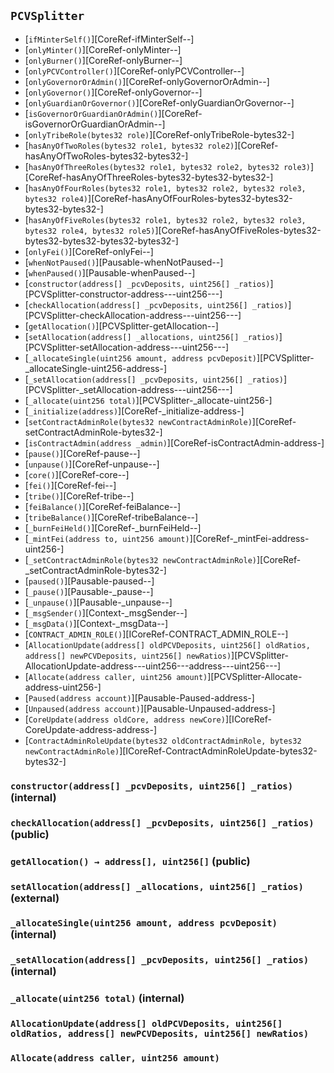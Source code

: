 ## <span id="PCVSplitter"></span> `PCVSplitter`



- [`ifMinterSelf()`][CoreRef-ifMinterSelf--]
- [`onlyMinter()`][CoreRef-onlyMinter--]
- [`onlyBurner()`][CoreRef-onlyBurner--]
- [`onlyPCVController()`][CoreRef-onlyPCVController--]
- [`onlyGovernorOrAdmin()`][CoreRef-onlyGovernorOrAdmin--]
- [`onlyGovernor()`][CoreRef-onlyGovernor--]
- [`onlyGuardianOrGovernor()`][CoreRef-onlyGuardianOrGovernor--]
- [`isGovernorOrGuardianOrAdmin()`][CoreRef-isGovernorOrGuardianOrAdmin--]
- [`onlyTribeRole(bytes32 role)`][CoreRef-onlyTribeRole-bytes32-]
- [`hasAnyOfTwoRoles(bytes32 role1, bytes32 role2)`][CoreRef-hasAnyOfTwoRoles-bytes32-bytes32-]
- [`hasAnyOfThreeRoles(bytes32 role1, bytes32 role2, bytes32 role3)`][CoreRef-hasAnyOfThreeRoles-bytes32-bytes32-bytes32-]
- [`hasAnyOfFourRoles(bytes32 role1, bytes32 role2, bytes32 role3, bytes32 role4)`][CoreRef-hasAnyOfFourRoles-bytes32-bytes32-bytes32-bytes32-]
- [`hasAnyOfFiveRoles(bytes32 role1, bytes32 role2, bytes32 role3, bytes32 role4, bytes32 role5)`][CoreRef-hasAnyOfFiveRoles-bytes32-bytes32-bytes32-bytes32-bytes32-]
- [`onlyFei()`][CoreRef-onlyFei--]
- [`whenNotPaused()`][Pausable-whenNotPaused--]
- [`whenPaused()`][Pausable-whenPaused--]
- [`constructor(address[] _pcvDeposits, uint256[] _ratios)`][PCVSplitter-constructor-address---uint256---]
- [`checkAllocation(address[] _pcvDeposits, uint256[] _ratios)`][PCVSplitter-checkAllocation-address---uint256---]
- [`getAllocation()`][PCVSplitter-getAllocation--]
- [`setAllocation(address[] _allocations, uint256[] _ratios)`][PCVSplitter-setAllocation-address---uint256---]
- [`_allocateSingle(uint256 amount, address pcvDeposit)`][PCVSplitter-_allocateSingle-uint256-address-]
- [`_setAllocation(address[] _pcvDeposits, uint256[] _ratios)`][PCVSplitter-_setAllocation-address---uint256---]
- [`_allocate(uint256 total)`][PCVSplitter-_allocate-uint256-]
- [`_initialize(address)`][CoreRef-_initialize-address-]
- [`setContractAdminRole(bytes32 newContractAdminRole)`][CoreRef-setContractAdminRole-bytes32-]
- [`isContractAdmin(address _admin)`][CoreRef-isContractAdmin-address-]
- [`pause()`][CoreRef-pause--]
- [`unpause()`][CoreRef-unpause--]
- [`core()`][CoreRef-core--]
- [`fei()`][CoreRef-fei--]
- [`tribe()`][CoreRef-tribe--]
- [`feiBalance()`][CoreRef-feiBalance--]
- [`tribeBalance()`][CoreRef-tribeBalance--]
- [`_burnFeiHeld()`][CoreRef-_burnFeiHeld--]
- [`_mintFei(address to, uint256 amount)`][CoreRef-_mintFei-address-uint256-]
- [`_setContractAdminRole(bytes32 newContractAdminRole)`][CoreRef-_setContractAdminRole-bytes32-]
- [`paused()`][Pausable-paused--]
- [`_pause()`][Pausable-_pause--]
- [`_unpause()`][Pausable-_unpause--]
- [`_msgSender()`][Context-_msgSender--]
- [`_msgData()`][Context-_msgData--]
- [`CONTRACT_ADMIN_ROLE()`][ICoreRef-CONTRACT_ADMIN_ROLE--]
- [`AllocationUpdate(address[] oldPCVDeposits, uint256[] oldRatios, address[] newPCVDeposits, uint256[] newRatios)`][PCVSplitter-AllocationUpdate-address---uint256---address---uint256---]
- [`Allocate(address caller, uint256 amount)`][PCVSplitter-Allocate-address-uint256-]
- [`Paused(address account)`][Pausable-Paused-address-]
- [`Unpaused(address account)`][Pausable-Unpaused-address-]
- [`CoreUpdate(address oldCore, address newCore)`][ICoreRef-CoreUpdate-address-address-]
- [`ContractAdminRoleUpdate(bytes32 oldContractAdminRole, bytes32 newContractAdminRole)`][ICoreRef-ContractAdminRoleUpdate-bytes32-bytes32-]
### <span id="PCVSplitter-constructor-address---uint256---"></span> `constructor(address[] _pcvDeposits, uint256[] _ratios)` (internal)



### <span id="PCVSplitter-checkAllocation-address---uint256---"></span> `checkAllocation(address[] _pcvDeposits, uint256[] _ratios)` (public)



### <span id="PCVSplitter-getAllocation--"></span> `getAllocation() → address[], uint256[]` (public)



### <span id="PCVSplitter-setAllocation-address---uint256---"></span> `setAllocation(address[] _allocations, uint256[] _ratios)` (external)



### <span id="PCVSplitter-_allocateSingle-uint256-address-"></span> `_allocateSingle(uint256 amount, address pcvDeposit)` (internal)



### <span id="PCVSplitter-_setAllocation-address---uint256---"></span> `_setAllocation(address[] _pcvDeposits, uint256[] _ratios)` (internal)



### <span id="PCVSplitter-_allocate-uint256-"></span> `_allocate(uint256 total)` (internal)



### <span id="PCVSplitter-AllocationUpdate-address---uint256---address---uint256---"></span> `AllocationUpdate(address[] oldPCVDeposits, uint256[] oldRatios, address[] newPCVDeposits, uint256[] newRatios)`



### <span id="PCVSplitter-Allocate-address-uint256-"></span> `Allocate(address caller, uint256 amount)`



